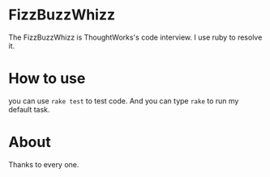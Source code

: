 # FizzBuzzWhizz

The FizzBuzzWhizz is ThoughtWorks's code interview. I use ruby to resolve it.

# How to use

you can use `rake test` to test code. And you can type `rake` to run my default task.

# About

Thanks to every one.
